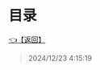 # 目录  


[👈【返回】](/__Catalog__/00工作笔记00/海战笔记/Scripts/__Catalog__Scripts)  








> 2024/12/23 4:15:19
